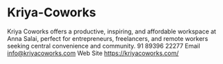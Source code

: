 # Kriya-Coworks
Kriya Coworks offers a productive, inspiring, and affordable workspace at Anna Salai, perfect for entrepreneurs, freelancers, and remote workers seeking central convenience and community.
91 89396 22277 Email
info@kriyacoworks.com
Web Site
https://kriyacoworks.com/

